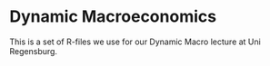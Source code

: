# Dynamic Macroeconomics
This is a set of R-files we use for our Dynamic Macro lecture at Uni Regensburg.
